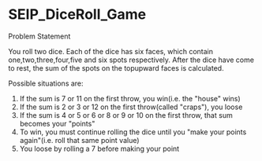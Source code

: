 # SEIP_DiceRoll_Game

Problem Statement

You roll two dice. 
Each of the dice has six faces, which contain one,two,three,four,five and six spots respectively. 
After the dice have come to rest, the sum of the spots on the topupward faces is calculated.

Possible situations are:
1. If the sum is 7 or 11 on the first throw, you win(i.e. the "house" wins)
2. If the sum is 2 or 3 or 12 on the first throw(called "craps"), you loose
3. If the sum is 4 or 5 or 6 or 8 or 9 or 10 on the first throw, that sum becomes your "points"
4. To win, you must continue rolling the dice until you "make your points again"(i.e. roll that same point value)
5. You loose by rolling a 7 before making your point
